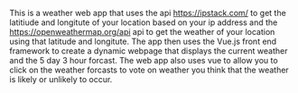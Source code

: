 This is a weather web app that uses the api https://ipstack.com/ to get the latitiude and longitute of your location based on your ip address and the https://openweathermap.org/api api to get the weather of your location using that latitude and longitute. 
The app then uses the Vue.js front end framework to create a dynamic webpage that displays the current weather and the 5 day 3 hour forcast.
The web app also uses vue to allow you to click on the weather forcasts to vote on weather you think that the weather is likely or unlikely to occur.
